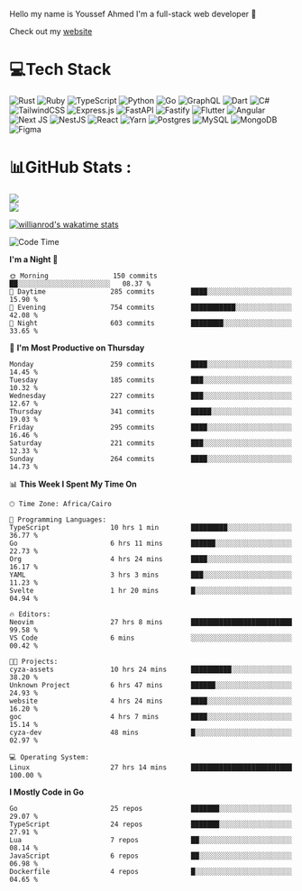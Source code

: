 Hello my name is Youssef Ahmed I'm a full-stack web developer 👋

Check out my [website](https://youssefahmed.vercel.app)
 
# 💻Tech Stack

![Rust](https://img.shields.io/badge/rust-%23000000.svg?style=for-the-badge&logo=rust&logoColor=white) ![Ruby](https://img.shields.io/badge/ruby-%23CC342D.svg?style=for-the-badge&logo=ruby&logoColor=white) ![TypeScript](https://img.shields.io/badge/typescript-%23007ACC.svg?style=for-the-badge&logo=typescript&logoColor=white) ![Python](https://img.shields.io/badge/python-3670A0?style=for-the-badge&logo=python&logoColor=ffdd54) ![Go](https://img.shields.io/badge/go-%2300ADD8.svg?style=for-the-badge&logo=go&logoColor=white) ![GraphQL](https://img.shields.io/badge/-GraphQL-E10098?style=for-the-badge&logo=graphql&logoColor=white) ![Dart](https://img.shields.io/badge/dart-%230175C2.svg?style=for-the-badge&logo=dart&logoColor=white) ![C#](https://img.shields.io/badge/c%23-%23239120.svg?style=for-the-badge&logo=c-sharp&logoColor=white) ![TailwindCSS](https://img.shields.io/badge/tailwindcss-%2338B2AC.svg?style=for-the-badge&logo=tailwind-css&logoColor=white) ![Express.js](https://img.shields.io/badge/express.js-%23404d59.svg?style=for-the-badge&logo=express&logoColor=%2361DAFB) ![FastAPI](https://img.shields.io/badge/FastAPI-005571?style=for-the-badge&logo=fastapi) ![Fastify](https://img.shields.io/badge/fastify-%23000000.svg?style=for-the-badge&logo=fastify&logoColor=white) ![Flutter](https://img.shields.io/badge/Flutter-%2302569B.svg?style=for-the-badge&logo=Flutter&logoColor=white) ![Angular](https://img.shields.io/badge/angular-%23DD0031.svg?style=for-the-badge&logo=angular&logoColor=white) ![Next JS](https://img.shields.io/badge/Next-black?style=for-the-badge&logo=next.js&logoColor=white) ![NestJS](https://img.shields.io/badge/nestjs-%23E0234E.svg?style=for-the-badge&logo=nestjs&logoColor=white) ![React](https://img.shields.io/badge/react-%2320232a.svg?style=for-the-badge&logo=react&logoColor=%2361DAFB) ![Yarn](https://img.shields.io/badge/yarn-%232C8EBB.svg?style=for-the-badge&logo=yarn&logoColor=white) ![Postgres](https://img.shields.io/badge/postgres-%23316192.svg?style=for-the-badge&logo=postgresql&logoColor=white) ![MySQL](https://img.shields.io/badge/mysql-%2300f.svg?style=for-the-badge&logo=mysql&logoColor=white) ![MongoDB](https://img.shields.io/badge/MongoDB-%234ea94b.svg?style=for-the-badge&logo=mongodb&logoColor=white)     ![Figma](https://img.shields.io/badge/figma-%23F24E1E.svg?style=for-the-badge&logo=figma&logoColor=white)

# 📊GitHub Stats :

![](https://github-readme-stats.vercel.app/api?username=joetifa2003&theme=tokyonight&hide_border=false&include_all_commits=false&count_private=false)<br/>
![](https://github-readme-streak-stats.herokuapp.com/?user=joetifa2003&theme=tokyonight&hide_border=false)<br/>

[![willianrod's wakatime stats](https://github-readme-stats.vercel.app/api/wakatime?username=joetifa2003&layout=compact)](https://github.com/anuraghazra/github-readme-stats)
<!--START_SECTION:waka-->
![Code Time](http://img.shields.io/badge/Code%20Time-3%2C128%20hrs%205%20mins-blue)

**I'm a Night 🦉** 

```text
🌞 Morning                150 commits         ██░░░░░░░░░░░░░░░░░░░░░░░   08.37 % 
🌆 Daytime                285 commits         ████░░░░░░░░░░░░░░░░░░░░░   15.90 % 
🌃 Evening                754 commits         ███████████░░░░░░░░░░░░░░   42.08 % 
🌙 Night                  603 commits         ████████░░░░░░░░░░░░░░░░░   33.65 % 
```
📅 **I'm Most Productive on Thursday** 

```text
Monday                   259 commits         ████░░░░░░░░░░░░░░░░░░░░░   14.45 % 
Tuesday                  185 commits         ███░░░░░░░░░░░░░░░░░░░░░░   10.32 % 
Wednesday                227 commits         ███░░░░░░░░░░░░░░░░░░░░░░   12.67 % 
Thursday                 341 commits         █████░░░░░░░░░░░░░░░░░░░░   19.03 % 
Friday                   295 commits         ████░░░░░░░░░░░░░░░░░░░░░   16.46 % 
Saturday                 221 commits         ███░░░░░░░░░░░░░░░░░░░░░░   12.33 % 
Sunday                   264 commits         ████░░░░░░░░░░░░░░░░░░░░░   14.73 % 
```


📊 **This Week I Spent My Time On** 

```text
🕑︎ Time Zone: Africa/Cairo

💬 Programming Languages: 
TypeScript               10 hrs 1 min        █████████░░░░░░░░░░░░░░░░   36.77 % 
Go                       6 hrs 11 mins       ██████░░░░░░░░░░░░░░░░░░░   22.73 % 
Org                      4 hrs 24 mins       ████░░░░░░░░░░░░░░░░░░░░░   16.17 % 
YAML                     3 hrs 3 mins        ███░░░░░░░░░░░░░░░░░░░░░░   11.23 % 
Svelte                   1 hr 20 mins        █░░░░░░░░░░░░░░░░░░░░░░░░   04.94 % 

🔥 Editors: 
Neovim                   27 hrs 8 mins       █████████████████████████   99.58 % 
VS Code                  6 mins              ░░░░░░░░░░░░░░░░░░░░░░░░░   00.42 % 

🐱‍💻 Projects: 
cyza-assets              10 hrs 24 mins      ██████████░░░░░░░░░░░░░░░   38.20 % 
Unknown Project          6 hrs 47 mins       ██████░░░░░░░░░░░░░░░░░░░   24.93 % 
website                  4 hrs 24 mins       ████░░░░░░░░░░░░░░░░░░░░░   16.20 % 
goc                      4 hrs 7 mins        ████░░░░░░░░░░░░░░░░░░░░░   15.14 % 
cyza-dev                 48 mins             █░░░░░░░░░░░░░░░░░░░░░░░░   02.97 % 

💻 Operating System: 
Linux                    27 hrs 14 mins      █████████████████████████   100.00 % 
```

**I Mostly Code in Go** 

```text
Go                       25 repos            ███████░░░░░░░░░░░░░░░░░░   29.07 % 
TypeScript               24 repos            ███████░░░░░░░░░░░░░░░░░░   27.91 % 
Lua                      7 repos             ██░░░░░░░░░░░░░░░░░░░░░░░   08.14 % 
JavaScript               6 repos             ██░░░░░░░░░░░░░░░░░░░░░░░   06.98 % 
Dockerfile               4 repos             █░░░░░░░░░░░░░░░░░░░░░░░░   04.65 % 
```




<!--END_SECTION:waka-->
